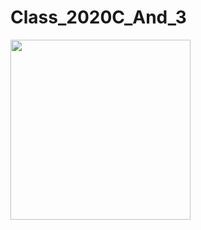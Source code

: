 # Class_2020C_And_3
<img src="https://raw.githubusercontent.com/guy-4444/Class_2020C_And_3/blob/master/image.png" width="288">
